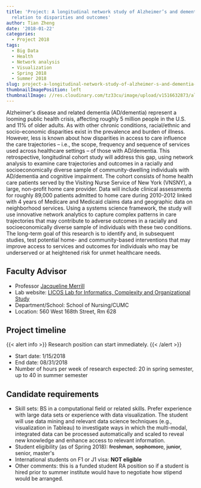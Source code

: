 ```yaml
---
title: 'Project: A longitudinal network study of Alzheimer’s and dementia care in
  relation to disparities and outcomes'
author: Tian Zheng
date: '2018-01-22'
categories:
  - Project 2018
tags:
  - Big Data
  - Health
  - Network analysis
  - Visualization
  - Spring 2018
  - Summer 2018
slug: project-a-longitudinal-network-study-of-alzheimer-s-and-dementia-care-in-relation-to-disparities-and-outcomes
thumbnailImagePosition: left
thumbnailImage: //res.cloudinary.com/tz33cu/image/upload/v1516632873/alzheimer_geczxt.jpg
---
```

Alzheimer's disease and related dementia (AD/dementia) represent a looming public health crisis, affecting roughly 5 million people in the U.S. and 11% of older adults. As with other chronic conditions, racial/ethnic and socio-economic disparities exist in the prevalence and burden of illness. However, less is known about how disparities in access to care influence the care trajectories – i.e., the scope, frequency and sequence of services used across healthcare settings – of those with AD/dementia. This retrospective, longitudinal cohort study will address this gap, using network analysis to examine care trajectories and outcomes in a racially and socioeconomically diverse sample of community-dwelling individuals with AD/dementia and cognitive impairment. The cohort consists of home health care patients served by the Visiting Nurse Service of New York (VNSNY), a large, non-profit home care provider. Data will include clinical assessments for roughly 89,000 patients admitted to home care during 2010-2012 linked with 4 years of Medicare and Medicaid claims data and geographic data on neighborhood services. Using a systems science framework, the study will use innovative network analytics to capture complex patterns in care trajectories that may contribute to adverse outcomes in a racially and socioeconomically diverse sample of individuals with these two conditions. The long-term goal of this research is to identify and, in subsequent studies, test potential home- and community-based interventions that may improve access to services and outcomes for individuals who may be underserved or at heightened risk for unmet healthcare needs.

## Faculty Advisor
+ Professor [Jacqueline Merrill](http://nursing.columbia.edu/profile/jmerrill)
+ Lab website: [LICOS Lab for Informatics, Complexity and Organizational Study](http://nursing.columbia.edu/research/center-health-policy/lab-informatics-complexity-and-organizational-study-licos)
+ Department/School: School of Nursing/CUMC
+ Location: 560 West 168th Street, Rm 628

## Project timeline
{{< alert info >}}
Research position can start immediately. 
{{< /alert >}}

+ Start date: 1/15/2018
+ End date: 08/31/2018
+ Number of hours per week of research expected: 20 in spring semester, up to 40 in summer semester

## Candidate requirements
+ Skill sets: BS in a computational field or related skills. 
Prefer experience with large data sets or experience with data visualization. The student will use data mining and relevant data science techniques (e.g., visualization in Tableau) to investigate ways in which the multi-modal, integrated data can be processed automatically and scaled to reveal new knowledge and enhance access to relevant information. 
+ Student eligibility  (as of Spring 2018): ~~freshman~~, ~~sophomore~~, ~~junior~~, senior, master's
+ International students on F1 or J1 visa: **NOT eligible**
+ Other comments: this is a funded student RA position so if a student is hired prior to summer institute would have to negotiate how stipend would be arranged.